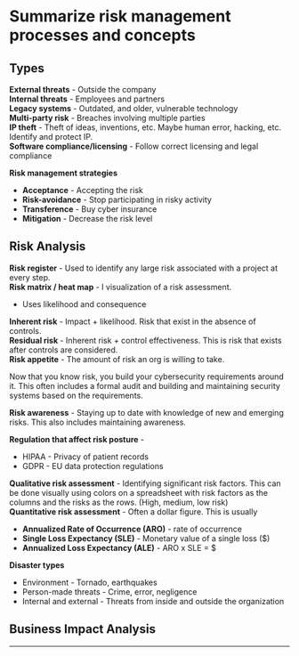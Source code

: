# Summarize risk management processes and concepts

## Types
**External threats** - Outside the company     
**Internal threats** - Employees and partners     
**Legacy systems** - Outdated, and older, vulnerable technology     
**Multi-party risk** - Breaches involving multiple parties      
**IP theft** - Theft of ideas, inventions, etc. Maybe human error, hacking, etc. Identify and protect IP.       
**Software compliance/licensing** - Follow correct licensing and legal compliance

**Risk management strategies**     
- **Acceptance** - Accepting the risk 
- **Risk-avoidance** - Stop participating in risky activity
- **Transference** - Buy cyber insurance
- **Mitigation** - Decrease the risk level


## Risk Analysis
**Risk register** - Used to identify any large risk associated with a project at every step.    
**Risk matrix / heat map** - I visualization of a risk assessment.   
- Uses likelihood and consequence

**Inherent risk** - Impact + likelihood. Risk that exist in the absence of controls.   
**Residual risk** - Inherent risk + control effectiveness. This is risk that exists after controls are considered.     
**Risk appetite** - The amount of risk an org is willing to take.     

Now that you know risk, you build your cybersecurity requirements around it. This often includes a formal audit and building and maintaining security systems based on the requirements.      

**Risk awareness** - Staying up to date with knowledge of new and emerging risks. This also includes maintaining awareness.    

**Regulation that affect risk posture** - 
- HIPAA  - Privacy of patient records
- GDPR - EU data protection regulations

**Qualitative risk assessment** - Identifying significant risk factors. This can be done visually using colors on a spreadsheet with risk factors as the columns and the risks as the rows. (High, medium, low risk)      
**Quantitative risk assessment** - Often a dollar figure. This is usually 
- **Annualized Rate of Occurrence (ARO)** - rate of occurrence
- **Single Loss Expectancy (SLE)** - Monetary value of a single loss ($)
- **Annualized Loss Expectancy (ALE)** - ARO x SLE = $

**Disaster types** 
- Environment - Tornado, earthquakes
- Person-made threats - Crime, error, negligence
- Internal and external - Threats from inside and outside the organization


## Business Impact Analysis

****